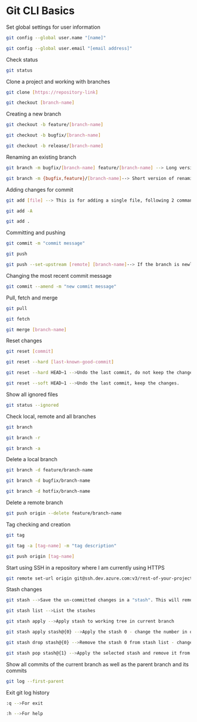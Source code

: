 # Git CLI Basics

Set global settings for user information

```bash
git config --global user.name "[name]"

git config --global user.email "[email address]"
```

Check status

```bash
git status
```

Clone a project and working with branches

```bash
git clone [https://repository-link]

git checkout [branch-name]
```

Creating a new branch

```bash
git checkout -b feature/[branch-name]

git checkout -b bugfix/[branch-name]

git checkout -b release/[branch-name]
```

Renaming an existing branch

```bash
git branch -m bugfix/[branch-name] feature/[branch-name] --> Long version of renaming a branch (from bugfix to feature in this example)

git branch -m {bugfix,feature}/[branch-name]--> Short version of renaming a branch (from bugfix to feature in this example)
```

Adding changes for commit

```bash
git add [file] --> This is for adding a single file, following 2 commands are adding all allowed changed files

git add -A

git add .
```

Committing and pushing

```bash
git commit -m "commit message"

git push

git push --set-upstream [remote] [branch-name]--> If the branch is newly created.
```

Changing the most recent commit message

```bash
git commit --amend -m "new commit message"
```

Pull, fetch and merge

```bash
git pull

git fetch

git merge [branch-name]
```

Reset changes

```bash
git reset [commit]

git reset --hard [last-known-good-commit]

git reset --hard HEAD~1 -->Undo the last commit, do not keep the changes.

git reset --soft HEAD~1 -->Undo the last commit, keep the changes.
```

Show all ignored files

```bash
git status --ignored
```

Check local, remote and all branches

```bash
git branch

git branch -r

git branch -a
```

Delete a local branch

```bash
git branch -d feature/branch-name

git branch -d bugfix/branch-name

git branch -d hotfix/branch-name
```

Delete a remote branch

```bash
git push origin --delete feature/branch-name
```

Tag checking and creation

```bash
git tag

git tag -a [tag-name] -m "tag description"

git push origin [tag-name]
```

Start using SSH in a repository where I am currently using HTTPS

```bash
git remote set-url origin git@ssh.dev.azure.com:v3/rest-of-your-project-ssh-url
```

Stash changes

```bash
git stash -->Save the un-committed changes in a "stash". This will remove changes from working tree.

git stash list -->List the stashes

git stash apply -->Apply stash to working tree in current branch

git stash apply stash@{0} -->Apply the stash 0 - change the number in order to apply other stashes

git stash drop stash@{0} -->Remove the stash 0 from stash list - change the number in order to apply other stashes.

git stash pop stash@{1} -->Apply the selected stash and remove it from the stash list.
```

Show all commits of the current branch as well as the parent branch and its commits

```bash
git log --first-parent
```

Exit git log history

```bash
:q -->For exit

:h -->For help
```
